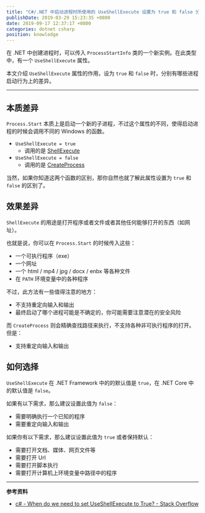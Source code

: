 ```yaml
---
title: "C#/.NET 中启动进程时所使用的 UseShellExecute 设置为 true 和 false 分别代表什么意思？"
publishDate: 2019-03-29 15:23:35 +0800
date: 2019-09-17 12:37:17 +0800
categories: dotnet csharp
position: knowledge
---
```


在 .NET 中创建进程时，可以传入 `ProcessStartInfo` 类的一个新实例。在此类型中，有一个 `UseShellExecute` 属性。

本文介绍 `UseShellExecute` 属性的作用，设为 `true` 和 `false` 时，分别有哪些进程启动行为上的差异。

---

<div id="toc"></div>

## 本质差异

`Process.Start` 本质上是启动一个新的子进程，不过这个属性的不同，使得启动进程的时候会调用不同的 Windows 的函数。

- `UseShellExecute = true`
    - 调用的是 [ShellExecute](https://docs.microsoft.com/en-us/windows/desktop/api/shellapi/nf-shellapi-shellexecutea)
- `UseShellExecute = false`
    - 调用的是 [CreateProcess](https://docs.microsoft.com/en-us/windows/desktop/api/processthreadsapi/nf-processthreadsapi-createprocessa)

当然，如果你知道这两个函数的区别，那你自然也就了解此属性设置为 `true` 和 `false` 的区别了。

## 效果差异

`ShellExecute` 的用途是打开程序或者文件或者其他任何能够打开的东西（如网址）。

也就是说，你可以在 `Process.Start` 的时候传入这些：

- 一个可执行程序（exe）
- 一个网址
- 一个 html / mp4 / jpg / docx / enbx 等各种文件
- 在 `PATH` 环境变量中的各种程序

不过，此方法有一些值得注意的地方：

- 不支持重定向输入和输出
- 最终启动了哪个进程可能是不确定的，你可能需要注意潜在的安全风险

而 `CreateProcess` 则会精确查找路径来执行，不支持各种非可执行程序的打开。但是：

- 支持重定向输入和输出

## 如何选择

`UseShellExecute` 在 .NET Framework 中的的默认值是 `true`，在 .NET Core 中的默认值是 `false`。

如果有以下需求，那么建议设置此值为 `false`：

- 需要明确执行一个已知的程序
- 需要重定向输入和输出

如果你有以下需求，那么建议设置此值为 `true` 或者保持默认：

- 需要打开文档、媒体、网页文件等
- 需要打开 Url
- 需要打开脚本执行
- 需要打开计算机上环境变量中路径中的程序

---

**参考资料**

- [c# - When do we need to set UseShellExecute to True? - Stack Overflow](https://stackoverflow.com/a/5255335/6233938)
